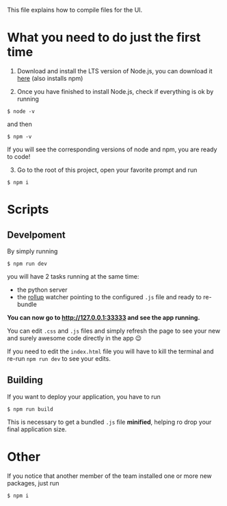 This file explains how to compile files for the UI.

# What you need to do just the first time

1. Download and install the LTS version of Node.js, you can download it [here](https://nodejs.org/en/download/) (also installs npm)

2. Once you have finished to install Node.js, check if everything is ok by running

```console
$ node -v
```
and then
```console
$ npm -v
```

If you will see the corresponding versions of node and npm, you are ready to code!

3. Go to the root of this project, open your favorite prompt and run

```console
$ npm i
```

# Scripts

## Develpoment

By simply running

```console
$ npm run dev
```

you will have 2 tasks running at the same time:
- the python server
- the [rollup](https://rollupjs.org/guide/en/) watcher pointing to the configured `.js` file and ready to re-bundle

**You can now go to http://127.0.0.1:33333 and see the app running.**

You can edit `.css` and `.js` files and simply refresh the page to see your new and surely awesome code directly in the app 😉

If you need to edit the `index.html` file you will have to kill the terminal and re-run `npm run dev` to see your edits.

## Building

If you want to deploy your application, you have to run

```console
$ npm run build
```

This is necessary to get a bundled `.js` file **minified**, helping ro drop your final application size.

# Other

If you notice that another member of the team installed one or more new packages, just run

```bash
$ npm i
```
